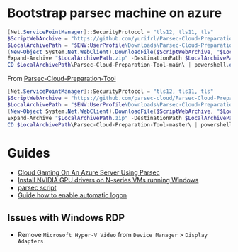 # Bootstrap parsec machine on azure

```powershell
[Net.ServicePointManager]::SecurityProtocol = "tls12, tls11, tls" 
$ScriptWebArchive = "https://github.com/yurifrl/Parsec-Cloud-Preparation-Tool/archive/main.zip"  
$LocalArchivePath = "$ENV:UserProfile\Downloads\Parsec-Cloud-Preparation-Tool"  
(New-Object System.Net.WebClient).DownloadFile($ScriptWebArchive, "$LocalArchivePath.zip")  
Expand-Archive "$LocalArchivePath.zip" -DestinationPath $LocalArchivePath -Force  
CD $LocalArchivePath\Parsec-Cloud-Preparation-Tool-main\ | powershell.exe .\Setup.ps1  
```

From [Parsec-Cloud-Preparation-Tool](https://github.com/parsec-cloud/Parsec-Cloud-Preparation-Tool)

```powershell
[Net.ServicePointManager]::SecurityProtocol = "tls12, tls11, tls" 
$ScriptWebArchive = "https://github.com/parsec-cloud/Parsec-Cloud-Preparation-Tool/archive/master.zip"  
$LocalArchivePath = "$ENV:UserProfile\Downloads\Parsec-Cloud-Preparation-Tool"  
(New-Object System.Net.WebClient).DownloadFile($ScriptWebArchive, "$LocalArchivePath.zip")  
Expand-Archive "$LocalArchivePath.zip" -DestinationPath $LocalArchivePath -Force  
CD $LocalArchivePath\Parsec-Cloud-Preparation-Tool-master\ | powershell.exe .\Loader.ps1  
```

# Guides

- [Cloud Gaming On An Azure Server Using Parsec](https://parsec.app/blog/cloud-gaming-on-an-azure-server-using-parsec-2edcd24636f8)
- [Install NVIDIA GPU drivers on N-series VMs running Windows](https://learn.microsoft.com/en-us/azure/virtual-machines/windows/n-series-driver-setup)
- [parsec script](https://github.com/parsec-cloud/Parsec-Cloud-Preparation-Tool/tree/master)
- [Guide how to enable automatic logon](https://learn.microsoft.com/en-us/troubleshoot/windows-server/user-profiles-and-logon/turn-on-automatic-logon)

## Issues with Windows RDP

- Remove `Microsoft Hyper-V Video` from `Device Manager` > `Display Adapters`